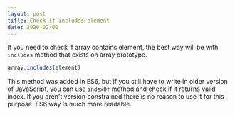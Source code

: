```yaml
---
layout: post
title: Check if includes element
date: 2020-02-02
---
```


If you need to check if array contains element, the best way will be with
`includes` method that exists on array prototype.

```js
array.includes(element)
```

This method was added in ES6, but if you still have to write in older version
of JavaScript, you can use `indexOf` method and check if it returns valid
index. If you aren't version constrained there is no reason to use it for
this purpose. ES6 way is much more readable.
